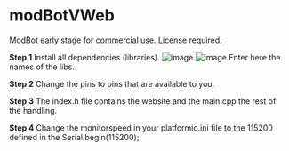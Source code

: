 # modBotVWeb
ModBot early stage for commercial use. License required.

**Step 1**
Install all dependencies (libraries). 
![image](https://github.com/m-preinsberger/modBotVWeb/assets/138793563/0a493873-6ad1-4a4f-9506-a199064dc819)
![image](https://github.com/m-preinsberger/modBotVWeb/assets/138793563/45427893-618e-442b-b0cb-1498a75029be)
Enter here the names of the libs.

**Step 2** 
Change the pins to pins that are available to you.

**Step 3** 
The index.h file contains the website and the main.cpp the rest of the handling.

**Step 4** 
Change the monitorspeed in your platformio.ini file to the 115200 defined in the Serial.begin(115200);
